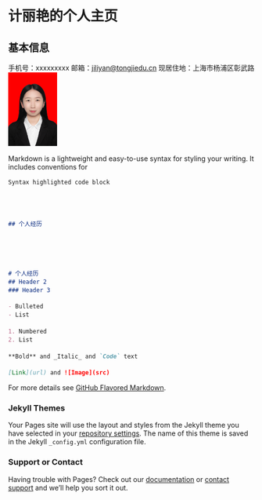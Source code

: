 # 计丽艳的个人主页

## 基本信息

手机号：xxxxxxxxx     邮箱：jiliyan@tongjiedu.cn     现居住地：上海市杨浦区彰武路                            <img src=".\img\证件照.jpg" width="100;" />


Markdown is a lightweight and easy-to-use syntax for styling your writing. It includes conventions for

```markdown
Syntax highlighted code block




## 个人经历  





# 个人经历
## Header 2
### Header 3

- Bulleted
- List

1. Numbered
2. List

**Bold** and _Italic_ and `Code` text

[Link](url) and ![Image](src)
```

For more details see [GitHub Flavored Markdown](https://guides.github.com/features/mastering-markdown/).

### Jekyll Themes

Your Pages site will use the layout and styles from the Jekyll theme you have selected in your [repository settings](https://github.com/jiliyan/jiliyan.github.io/settings/pages). The name of this theme is saved in the Jekyll `_config.yml` configuration file.

### Support or Contact

Having trouble with Pages? Check out our [documentation](https://docs.github.com/categories/github-pages-basics/) or [contact support](https://support.github.com/contact) and we’ll help you sort it out.
